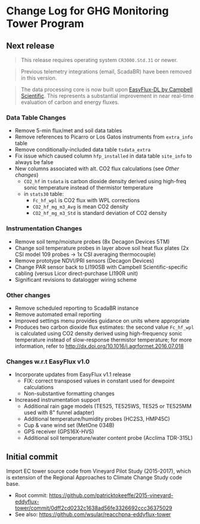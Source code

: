 Change Log for GHG Monitoring Tower Program
===========================================

Next release
------------

> This release requires operating system `CR3000.Std.31` or newer. 

<p></p>

> Previous telemetry integrations (email, ScadaBR) have been removed in this
> version.

<p></p>

> The data processing core is now built upon [EasyFlux-DL by Campbell 
> Scientific](www.campbellsci.com/easyflux-dl). This represents a substantial 
> improvement in near real-time evaluation of carbon and energy fluxes.

### Data Table Changes

* Remove 5-min flux/met and soil data tables
* Remove references to Picarro or Los Gatos instruments from `extra_info` table
* Remove conditionally-included data table `tsdata_extra`
* Fix issue which caused column `hfp_installed` in data table `site_info` to
  always be false
* New columns associated with alt. CO2 flux calculations (see *Other changes*)
    * `CO2_hf` in `tsdata` is carbon dioxide density derived using high-freq
      sonic temperature instead of thermistor temperature
    * in `stats30` table:
        * `Fc_hf_wpl` is CO2 flux with WPL corrections
        * `CO2_hf_mg_m3_Avg` is mean CO2 density
        * `CO2_hf_mg_m3_Std` is standard deviation of CO2 density

### Instrumentation Changes

* Remove soil temp/moisture probes (8x Decagon Devices 5TM)
* Change soil temperature probes in layer above soil heat flux plates 
  (2x CSI model 109 probes &rarr; 1x CSI averaging thermocouple)
* Remove prototype NDVI/PRI sensors (Decagon Devices)
* Change PAR sensor back to LI190SB with Campbell Scientific-specific cabling
  (versus Licor direct-purchase LI190R unit)
* Significant revisions to datalogger wiring scheme

### Other changes

* Remove scheduled reporting to ScadaBR instance
* Remove automated email reporting
* Improved settings menu provides guidance on units where appropriate
* Produces two carbon dioxide flux estimates: the second value `Fc_hf_wpl` is
  calculated using CO2 density derived using high-frequency sonic temperature
  instead of slow-response thermistor temperature; for more information, refer
  to http://dx.doi.org/10.1016/j.agrformet.2016.07.018

### Changes w.r.t EasyFlux v1.0

* Incorporate updates from EasyFlux v1.1 release
    * FIX: correct transposed values in constant used for dewpoint calculations
    * Non-substantive formatting changes
* Increased instrumentation support
    * Additional rain gage models (TE525, TE525WS, TE525 or TE525MM used with
      8" funnel adapter)
    * Additional temperature/humidity probes (HC2S3, HMP45C)
    * Cup & vane wind set (MetOne 034B)
    * GPS receiver (GPS16X-HVS)
    * Additional soil temperature/water content probe (Acclima TDR-315L)




Initial commit
--------------

Import EC tower source code from Vineyard Pilot Study (2015-2017), which is
extension of the Regional Approaches to Climate Change Study code base. 

* Root commit: https://github.com/patricktokeeffe/2015-vineyard-eddyflux-tower/commit/0dff2cd0232c1638ad56fe3326692ccc36375029
* See also: https://github.com/wsular/reacchpna-eddyflux-tower

